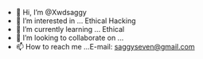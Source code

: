 - 👋 Hi, I’m @Xwdsaggy
- 👀 I’m interested in ... Ethical Hacking
- 🌱 I’m currently learning ... Ethical
- 💞️ I’m looking to collaborate on ...
- 📫 How to reach me ...E-mail: saggyseven@gmail.com

<!---
Xwdsaggy/Xwdsaggy is a ✨ special ✨ repository because its `README.md` (this file) appears on your GitHub profile.
You can click the Preview link to take a look at your changes.
--->
